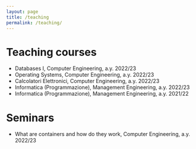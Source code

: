 ```yaml
---
layout: page
title: /teaching
permalink: /teaching/
---
```

# Teaching courses

- Databases I, Computer Engineering, a.y. 2022/23
- Operating Systems, Computer Engineering, a.y. 2022/23
- Calcolatori Elettronici, Computer Engineering, a.y. 2022/23
- Informatica (Programmazione), Management Engineering, a.y. 2022/23
- Informatica (Programmazione), Management Engineering, a.y. 2021/22

# Seminars

- What are containers and how do they work, Computer Engineering, a.y. 2022/23
